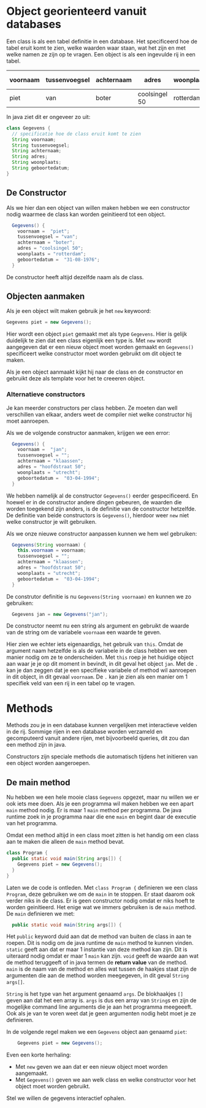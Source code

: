 # Object georienteerd vanuit databases
Een class is als een tabel definitie in een database. Het specificeerd hoe de tabel eruit komt te zien, welke waarden waar staan, wat het zijn en met welke namen ze zijn op te vragen.
Een object is als een ingevulde rij in een tabel.

| voornaam | tussenvoegsel | achternaam | adres | woonplaats | geboortedatum | <--*_class_* |
|----------|---------------|------------|-------|------------|---------------|-------|
| piet|van|boter|coolsingel 50|rotterdam| 31-08-1976|<--*_object_* |


In java ziet dit er ongeveer zo uit:
```java
class Gegevens {
  // specificatie hoe de class eruit komt te zien
  String voornaam;
  String tussenvoegsel;
  String achternaam;
  String adres;
  String woonplaats;
  String geboortedatum;
}
```

## De Constructor
Als we hier dan een object van willen maken hebben we een constructor nodig waarmee de class kan worden geinitieerd tot een object.
```java
  Gegevens() {
    voornaam =  "piet";
    tussenvoegsel = "van";
    achternaam = "boter";
    adres = "coolsingel 50";
    woonplaats = "rotterdam";
    geboortedatum =  "31-08-1976";
  }
```
De constructor heeft altijd dezelfde naam als de class.

## Objecten aanmaken
Als je een object wilt maken gebruik je het `new` keywoord:
```java
Gegevens piet = new Gegevens();
```

Hier wordt een object `piet` gemaakt met als type `Gegevens`. Hier is gelijk duidelijk te zien dat een class eigenlijk een type is.
Met `new` wordt aangegeven dat er een nieuw object moet worden gemaakt en `Gegevens()` specificeert welke constructor moet worden gebruikt om dit object te maken.

Als je een object aanmaakt kijkt hij naar de class en de constructor en gebruikt deze als template voor het te creeeren object.

### Alternatieve constructors
Je kan meerder constructors per class hebben. Ze moeten dan well verschillen van elkaar, anders weet de compiler niet welke constructor hij moet aanroepen.

Als we de volgende constructor aanmaken, krijgen we een error:
```java
  Gegevens() {
    voornaam =  "jan";
    tussenvoegsel = "";
    achternaam = "klaassen";
    adres = "hoofdstraat 50";
    woonplaats = "utrecht";
    geboortedatum =  "03-04-1994";
  }
```
We hebben namelijk al de constructor `Gegevens()` eerder gespecificeerd. En hoewel er in de constructor andere dingen gebeuren, de waarden die worden toegekend zijn anders, is de definitie van de constructor hetzelfde.
De definitie van beide constructors is `Gegevens()`, hierdoor weer `new` niet welke constructor je wilt gebruiken.

Als we onze nieuwe constructor aanpassen kunnen we hem wel gebruiken:
```java
  Gegevens(String voornaam) {
    this.voornaam = voornaam;
    tussenvoegsel = "";
    achternaam = "klaassen";
    adres = "hoofdstraat 50";
    woonplaats = "utrecht";
    geboortedatum =  "03-04-1994";
  }
```
De construtor definitie is nu `Gegevens(String voornaam)` en kunnen we zo gebruiken:
```java
  Gegevens jan = new Gegevens("jan");
```
De constructor neemt nu een string als argument en gebruikt de waarde van de string om de variabele `voornaam` een waarde te geven.

Hier zien we echter iets eigenaardigs, het gebruik van `this`.
Omdat de argument naam hetzelfde is als de variabele in de class hebben we een manier nodig om ze te onderscheiden. Met `this` roep je het huidige object aan waar je je op dit moment in bevindt, in dit geval het object `jan`.
Met de `.` kan je dan zeggen dat je een specifieke variabele of method wil aanroepen in dit object, in dit gevaal `voornaam`.
De `.` kan je zien als een manier om 1 specifiek veld van een rij in een tabel op te vragen.

# Methods
Methods zou je in een database kunnen vergelijken met interactieve velden in de rij.
Sommige rijen in een database worden verzameld en gecomputeerd vanuit andere rijen, met bijvoorbeeld queries, dit zou dan een method zijn in java.

Constructors zijn speciale methods die automatisch tijdens het initieren van een object worden aangeroepen.

## De main method
Nu hebben we een hele mooie class `Gegevens` opgezet, maar nu willen we er ook iets mee doen.
Als je een programma wil maken hebben we een apart `main` method nodig.
Er is maar 1 `main` method per programma.
De java runtime zoek in je programma naar die ene `main` en begint daar de executie van het programma.

Omdat een method altijd in een class moet zitten is het handig om een class aan te maken die alleen de `main` method bevat.
```java
class Program {
  public static void main(String args[]) {
    Gegevens piet = new Gegevens();
  }
}
```
Laten we de code is ontleden.
Met `class Program {` definieren we een class `Program`, deze gebruiken we om de `main` in te stoppen. Er staat daarom ook verder niks in de class.
Er is geen constructor nodig omdat er niks hoeft te worden geinitieerd. Het enige wat we immers gebruiken is de `main` method.
De `main` definieren we met:
```java
  public static void main(String args[]) {
```
Het `public` keyword duid aan dat de method van buiten de class in aan te roepen. Dit is nodig om de java runtime de `main` method te kunnen vinden.
`static` geeft aan dat er maar 1 instantie van deze method kan zijn. Dit is uiteraard nodig omdat er maar 1 `main` kan zijn.
`void` geeft de waarde aan wat de method teruggeeft of in java termen de __return value__ van de method.
`main` is de naam van de method en alles wat tussen de haakjes staat zijn de argumenten die aan de method worden meegegeven, in dit geval `String args[]`.

`String` is het type van het argument genaamd `args`. De blokhaakjes `[]` geven aan dat het een array is.
`args` is dus een array van `String`s en zijn de mogelijke command line arguments die je aan het programma meegeeeft. Ook als je van te voren weet dat je geen argumenten nodig hebt moet je ze definieren.

In de volgende regel maken we een `Gegevens` object aan genaamd `piet`:
```java
    Gegevens piet = new Gegevens();
```
Even een korte herhaling:
* Met `new` geven we aan dat er een nieuw object moet worden aangemaakt.
* Met `Gegevens()` geven we aan welk class en welke constructor voor het object moet worden gebruikt.







Stel we willen de gegevens interactief ophalen.
